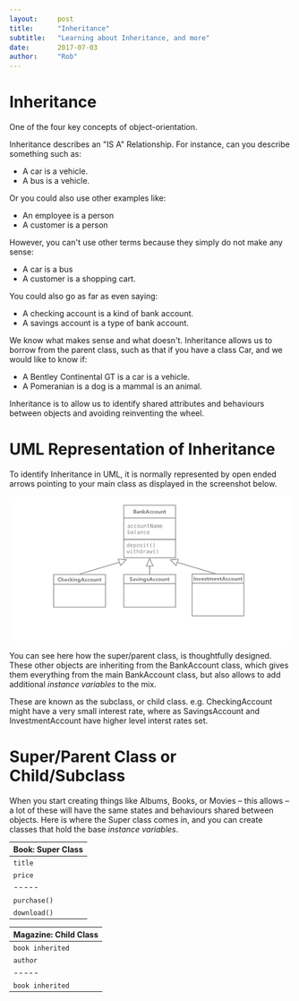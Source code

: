 ```yaml
---
layout:     post
title:      "Inheritance"
subtitle:   "Learning about Inheritance, and more"
date:       2017-07-03 
author:     "Rob"
---
```


# Inheritance

One of the four key concepts of object-orientation. 

Inheritance describes an "IS A" Relationship. For instance, can you describe something such as: 

* A car is a vehicle.
* A bus is a vehicle. 

Or you could also use other examples like: 

* An employee is a person
* A customer is a person

However, you can't use other terms because they simply do not make any sense:

* A car is a bus
* A customer is a shopping cart. 

You could also go as far as even saying: 

* A checking account is a kind of bank account.
* A savings account is a type of bank account. 

We know what makes sense and what doesn't. Inheritance allows us to borrow from the parent class, such as that if you have a class Car, and we would like to know if: 

* A Bentley Continental GT is a car is a vehicle. 
* A Pomeranian is a dog is a mammal is an animal. 

Inheritance is to allow us to identify shared attributes and behaviours between objects and avoiding reinventing the wheel. 

<div class="advertisement">
<script async src="//pagead2.googlesyndication.com/pagead/js/adsbygoogle.js"></script>
<!-- robmcelvenny.com -->
<ins class="adsbygoogle"
     style="display:block"
     data-ad-client="ca-pub-9138756976382898"
     data-ad-slot="5147608880"
     data-ad-format="auto"></ins>
<script>
(adsbygoogle = window.adsbygoogle || []).push({});
</script>   
        </div>

# UML Representation of Inheritance

To identify Inheritance in UML, it is normally represented by open ended arrows pointing to your main class as displayed in the screenshot below. 

![UML Inheritance](/img/umlInheritance.png)

You can see here how the super/parent class, is thoughtfully designed. These other objects are inheriting from the BankAccount class, which gives them everything from the main BankAccount class, but also allows to add additional _instance variables_ to the mix. 

These are known as the subclass, or child class. e.g. CheckingAccount might have a very small interest rate, where as SavingsAccount and InvestmentAccount have higher level interst rates set. 

# Super/Parent Class or Child/Subclass

When you start creating things like Albums, Books, or Movies – this allows – a lot of these will have the same states and behaviours shared between objects. Here is where the Super class comes in, and you can create classes that hold the base _instance variables_. 

| Book: Super Class|
| ----- |
| ``` title ``` |
| ``` price ``` |
| ----- |
| ``` purchase() ``` |
| ``` download() ``` |
     
 
 | Magazine: Child Class | 
 | ----- |
| ``` book inherited ```
| ``` author ``` | 
| ----- |
| ``` book inherited ``` |
